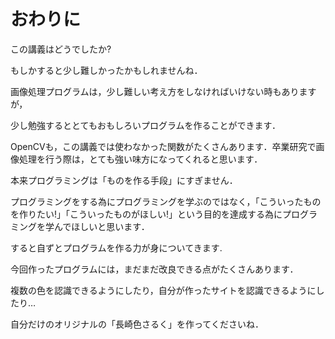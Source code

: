 # おわりに

この講義はどうでしたか?

もしかすると少し難しかったかもしれませんね．

画像処理プログラムは，少し難しい考え方をしなければいけない時もありますが，

少し勉強するととてもおもしろいプログラムを作ることができます．

OpenCVも，この講義では使わなかった関数がたくさんあります．卒業研究で画像処理を行う際は，とても強い味方になってくれると思います．


本来プログラミングは「ものを作る手段」にすぎません．

プログラミングをする為にプログラミングを学ぶのではなく，「こういったものを作りたい!」「こういったものがほしい!」という目的を達成する為にプログラミングを学んでほしいと思います．

すると自ずとプログラムを作る力が身についてきます.

今回作ったプログラムには，まだまだ改良できる点がたくさんあります．

複数の色を認識できるようにしたり，自分が作ったサイトを認識できるようにしたり…

自分だけのオリジナルの「長崎色さるく」を作ってくださいね．
